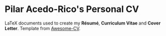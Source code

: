 # Pilar Acedo-Rico's Personal CV

LaTeX documents used to create my **Résumé**, **Curriculum Vitae** and **Cover Letter**. Template from [Awesome-CV](https://github.com/posquit0/Awesome-CV).
